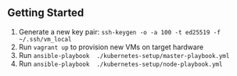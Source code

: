 ## Getting Started

1. Generate a new key pair: `ssh-keygen -o -a 100 -t ed25519 -f ~/.ssh/vm_local`
2. Run `vagrant up` to provision new VMs on target hardware
3. Run `ansible-playbook  ./kubernetes-setup/master-playbook.yml`
4. Run `ansible-playbook  ./kubernetes-setup/node-playbook.yml`
